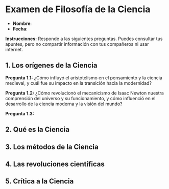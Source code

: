 # Examen de Filosofía de la Ciencia
- **Nombre**:
- **Fecha**:

**Instrucciones:**
Responde a las siguientes preguntas. Puedes consultar tus apuntes, pero no
compartir información con tus compañeros ni usar internet.

## 1. Los orígenes de la Ciencia

**Pregunta 1.1:**
¿Cómo influyó el aristotelismo en el pensamiento y la ciencia medieval, y cuál
fue su impacto en la transición hacia la modernidad?

**Pregunta 1.2:**
¿Cómo revolucionó el mecanicismo de Isaac Newton nuestra comprensión del
universo y su funcionamiento, y cómo influenció en el desarrollo de la ciencia
moderna y la visión del mundo?

**Pregunta 1.3:**


## 2. Qué es la Ciencia
## 3. Los métodos de la Ciencia
## 4. Las revoluciones científicas
## 5. Crítica a la Ciencia